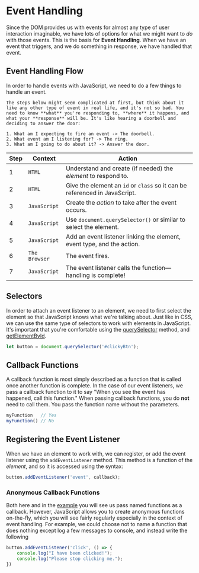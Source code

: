 # Event Handling
Since the DOM provides us with events for almost any type of user interaction imaginable, we have lots of options for what we might want to *do* with those events. This is the basis for **Event Handling**. When we have an event that triggers, and we do something in response, we have handled that event.

## Event Handling Flow
In order to handle events with JavaScript, we need to do a few things to handle an event.

```admonish tip
The steps below might seem complicated at first, but think about it like any other type of event in real life, and it's not so bad. You need to know **what** you're responding to, **where** it happens, and what your **response** will be. It's like hearing a doorbell and deciding to answer the door:

1. What am I expecting to fire an event -> The doorbell.
2. What event am I listening for? -> The ring.
3. What am I going to do about it? -> Answer the door.
```

| Step | Context      | Action                                                                 |
|------|--------------|------------------------------------------------------------------------|
| 1    | `HTML`       | Understand and create (if needed) the *element* to respond to.         |
| 2    | `HTML`       | Give the element an `id` or `class` so it can be referenced in JavaScript.     |
| 3    | `JavaScript` | Create the *action* to take after the event occurs.                    |
| 4    | `JavaScript` | Use `document.querySelector()` or similar to select the element.       |
| 5    | `JavaScript` | Add an event listener linking the element, event type, and the action. |
| 6    | `The Browser`| The event fires.                                                       |
| 7    | `JavaScript` | The event listener calls the function—handling is complete!            |

## Selectors
In order to attach an event listener to an element, we need to first select the element so that JavaScript knows what we're talking about. Just like in CSS, we can use the same type of selectors to work with elements in JavaScript. It's important that you're comfortable using the [querySelector](https://developer.mozilla.org/en-US/docs/Web/API/Document/querySelector) method, and [getElementById](https://developer.mozilla.org/en-US/docs/Web/API/Document/getElementById).

```javascript
let button = document.querySelector('#clickyBtn');
```

## Callback Functions
A callback function is most simply described as a function that is called once another function is complete. In the case of our event listeners, we pass a callback function to it to say "When you see the event has happened, call this function." When passing callback functions, you do **not** need to call them. You pass the function name without the parameters.

```javascript
myFunction   // Yes
myFunction() // No
```

## Registering the Event Listener
When we have an element to work with, we can register, or add the event listener using the ``addEventListener`` method. This method is a function of the *element*, and so it is accessed using the syntax:

```javascript
button.addEventListener('event', callback);
```

### Anonymous Callback Functions
Both here and in the [example](event_handling_example.md) you will see us pass named functions as a callback. However, JavaScript allows you to create anonymous functions on-the-fly, which you will see fairly regularly especially in the context of event handling. For example, we could choose not to name a function that does nothing except log a few messages to console, and instead write the following

```javascript
button.addEventListener('click', () => {
    console.log("I have been clicked!");
    console.log("Please stop clicking me.");
})
```